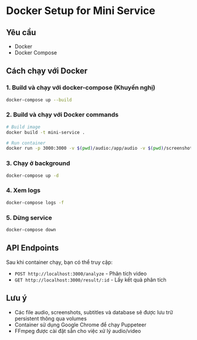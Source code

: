 # Docker Setup for Mini Service

## Yêu cầu
- Docker
- Docker Compose

## Cách chạy với Docker

### 1. Build và chạy với docker-compose (Khuyến nghị)
```bash
docker-compose up --build
```

### 2. Build và chạy với Docker commands
```bash
# Build image
docker build -t mini-service .

# Run container
docker run -p 3000:3000 -v $(pwd)/audio:/app/audio -v $(pwd)/screenshots:/app/screenshots -v $(pwd)/subtitles:/app/subtitles -v $(pwd)/results.db:/app/results.db mini-service
```

### 3. Chạy ở background
```bash
docker-compose up -d
```

### 4. Xem logs
```bash
docker-compose logs -f
```

### 5. Dừng service
```bash
docker-compose down
```

## API Endpoints

Sau khi container chạy, bạn có thể truy cập:

- `POST http://localhost:3000/analyze` - Phân tích video
- `GET http://localhost:3000/result/:id` - Lấy kết quả phân tích

## Lưu ý
- Các file audio, screenshots, subtitles và database sẽ được lưu trữ persistent thông qua volumes
- Container sử dụng Google Chrome để chạy Puppeteer
- FFmpeg được cài đặt sẵn cho việc xử lý audio/video
